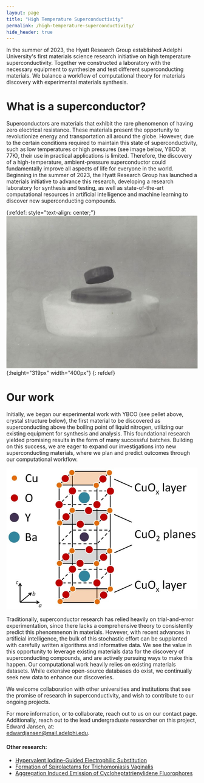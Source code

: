 ```yaml
---
layout: page
title: "High Temperature Superconductivity"
permalink: /high-temperature-superconductivity/
hide_header: true
---
```


In the summer of 2023, the Hyatt Research Group established Adelphi University's first materials science research initiative on high temperature superconductivity. Together we constructed a laboratory with the necessary equipment to synthesize and test different superconducting materials. We balance a workflow of computational theory for materials discovery with experimental materials synthesis.

# What is a superconductor?

Superconductors are materials that exhibit the rare phenomenon of having zero electrical resistance. These materials present the opportunity to revolutionize energy and transportation all around the globe. However, due to the certain conditions required to maintain this state of superconductivity, such as low temperatures or high pressures (see image below, YBCO at 77K), their use in practical applications is limited. Therefore, the discovery of a high-temperature, ambient-pressure superconductor could fundamentally improve all aspects of life for everyone in the world.
Beginning in the summer of 2023, the Hyatt Research Group has launched a materials initiative to advance this research, developing a research laboratory for synthesis and testing, as well as state-of-the-art computational resources in artificial intelligence and machine learning to discover new superconducting compounds.  

{:refdef: style="text-align: center;"}
![YBCO Magnet](/media/images/superconductors/ybco_magent.jpeg){:height="319px" width="400px"}
{: refdef}

# Our work

Initially, we began our experimental work with YBCO (see pellet above, crystal structure below), the first material to be discovered as superconducting above the boiling point of liquid nitrogen, utilizing our existing equipment for synthesis and analysis. This foundational research yielded promising results in the form of many successful batches. Building on this success, we are eager to expand our investigations into new superconducting materials, where we plan and predict outcomes through our computational workflow. 

![YBCO Structure](/media/images/superconductors/ybco_structure.jpeg)

Traditionally, superconductor research has relied heavily on trial-and-error experimentation, since there lacks a comprehensive theory to consistently predict this phenomnenon in materials. However, with recent advances in artificial intelligence, the bulk of this stochastic effort can be supplanted with carefully written algorithms and informative data. We see the value in this opportunity to leverage existing materials data for the discovery of superconducting compounds, and are actively pursuing ways to make this happen. Our computational work heavily relies on existing materials datasets. While extensive open-source databases do exist, we continually seek new data to enhance our discoveries. 

We welcome collaboration with other universities and institutions that see the promise of research in superconductivity, and wish to contribute to our ongoing projects. 

For more information, or to collaborate, reach out to us on our contact page. Additionally, reach out to the lead undergraduate researcher on this project, Edward Jansen, at:<br>
[edwardjansen@mail.adelphi.edu](mailto:edwardjansen@mail.adelphi.edu).

#### Other research:
* [Hypervalent Iodine-Guided Electrophilic Substitution](/higes/)
* [Formation of Spirolactams for Trichomoniasis Vaginalis](/spirolactams-trichomoniasis/)
* [Aggregation Induced Emission of Cycloheptatrienylidene Fluorophores](/cycloheptatrienylidene-fluorophores/)
